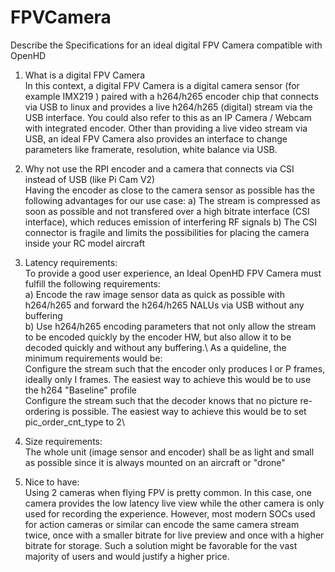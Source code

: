 # FPVCamera
Describe the Specifications for an ideal digital FPV Camera compatible with OpenHD

1. What is a digital FPV Camera\
In this context, a digital FPV Camera is a digital camera sensor (for example IMX219 ) paired with a h264/h265 encoder chip that connects via USB to linux and provides a live h264/h265 (digital) stream via the USB interface.
You could also refer to this as an IP Camera / Webcam with integrated encoder.
Other than providing a live video stream via USB, an ideal FPV Camera also provides an interface to change parameters like framerate, resolution, white balance via USB.

2. Why not use the RPI encoder and a camera that connects via CSI instead of USB (like Pi Cam V2)\
Having the encoder as close to the camera sensor as possible has the following advantages for our use case:
a) The stream is compressed as soon as possible and not transfered over a high bitrate interface (CSI interface), which reduces emission of interfering RF signals 
b) The CSI connector is fragile and limits the possibilities for placing the camera inside your RC model aircraft

3. Latency requirements:\
To provide a good user experience, an Ideal OpenHD FPV Camera must fulfill the following requirements:\
  a) Encode the raw image sensor data as quick as possible with h264/h265 and forward the h264/h265 NALUs via USB without any buffering\
  b) Use h264/h265 encoding parameters that not only allow the stream to be encoded quickly by the encoder HW, but also allow it to be decoded quickly and without any buffering.\   As a quideline, the minimum requirements would be:\
  Configure the stream such that the encoder only produces I or P frames, ideally only I frames. The easiest way to achieve this would be to use the h264 "Baseline" profile\
  Configure the stream such that the decoder knows that no picture re-ordering is possible. The easiest way to achieve this would be to set pic_order_cnt_type to 2\

4. Size requirements:\
The whole unit (image sensor and encoder) shall be as light and small as possible since it is always mounted on an aircraft or "drone"

5. Nice to have:\
Using 2 cameras when flying FPV is pretty common. In this case, one camera provides the low latency live view while the other camera is only used for recording the experience.
However, most modern SOCs used for action cameras or similar can encode the same camera stream twice, once with a smaller bitrate for live preview and once with a higher bitrate for storage. Such a solution might be favorable for the vast majority of users and would justify a higher price.



